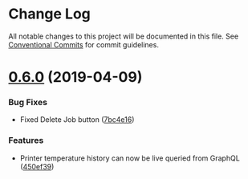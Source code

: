 # Change Log

All notable changes to this project will be documented in this file.
See [Conventional Commits](https://conventionalcommits.org) for commit guidelines.

# [0.6.0](https://github.com/tegh/tegh/compare/v0.5.10...v0.6.0) (2019-04-09)


### Bug Fixes

* Fixed Delete Job button ([7bc4e16](https://github.com/tegh/tegh/commit/7bc4e16))


### Features

* Printer temperature history can now be live queried from GraphQL ([450ef39](https://github.com/tegh/tegh/commit/450ef39))
